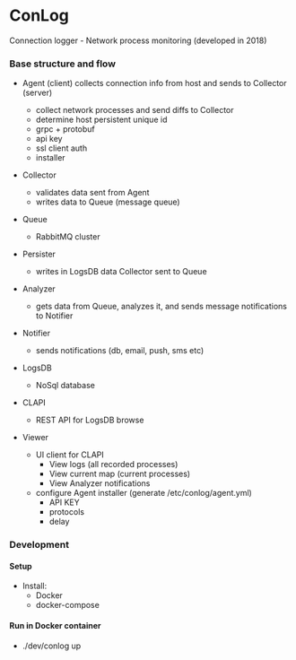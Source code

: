 # ConLog

Connection logger - Network process monitoring (developed in 2018)

### Base structure and flow

* Agent (client) collects connection info from host and sends to Collector (server)
    * collect network processes and send diffs to Collector
    * determine host persistent unique id
    * grpc + protobuf
    * api key
    * ssl client auth
    * installer

* Collector
    * validates data sent from Agent
    * writes data to Queue (message queue)

* Queue
    * RabbitMQ cluster

* Persister
     * writes in LogsDB data Collector sent to Queue

* Analyzer
    * gets data from Queue, analyzes it, and sends message notifications to Notifier
    
* Notifier
    * sends notifications (db, email, push, sms etc)

* LogsDB
    * NoSql database

* CLAPI
    * REST API for LogsDB browse

* Viewer
    * UI client for CLAPI
        * View logs (all recorded processes)
        * View current map (current processes)
        * View Analyzer notifications
    * configure Agent installer (generate /etc/conlog/agent.yml)
        * API KEY
        * protocols
        * delay

### Development

#### Setup
* Install:
    * Docker
    * docker-compose

#### Run in Docker container
* ./dev/conlog up